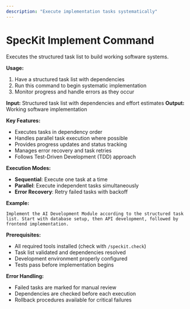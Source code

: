 ```yaml
---
description: "Execute implementation tasks systematically"
---
```


# SpecKit Implement Command

Executes the structured task list to build working software systems.

**Usage:**
1. Have a structured task list with dependencies
2. Run this command to begin systematic implementation
3. Monitor progress and handle errors as they occur

**Input:** Structured task list with dependencies and effort estimates
**Output:** Working software implementation

**Key Features:**
- Executes tasks in dependency order
- Handles parallel task execution where possible
- Provides progress updates and status tracking
- Manages error recovery and task retries
- Follows Test-Driven Development (TDD) approach

**Execution Modes:**
- **Sequential**: Execute one task at a time
- **Parallel**: Execute independent tasks simultaneously
- **Error Recovery**: Retry failed tasks with backoff

**Example:**
```
Implement the AI Development Module according to the structured task list. Start with database setup, then API development, followed by frontend implementation.
```

**Prerequisites:**
- All required tools installed (check with `/speckit.check`)
- Task list validated and dependencies resolved
- Development environment properly configured
- Tests pass before implementation begins

**Error Handling:**
- Failed tasks are marked for manual review
- Dependencies are checked before each execution
- Rollback procedures available for critical failures



